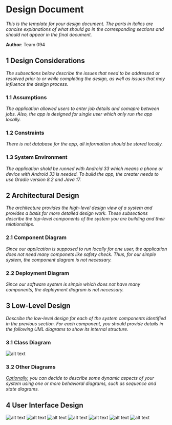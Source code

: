 # Design Document

*This is the template for your design document. The parts in italics are concise explanations of what should go in the corresponding sections and should not appear in the final document.*

**Author**: Team 094

## 1 Design Considerations

*The subsections below describe the issues that need to be addressed or resolved prior to or while completing the design, as well as issues that may influence the design process.*

### 1.1 Assumptions

*The application allowed users to enter job details and comapre between jobs. Also, the app is designed for single user which only run rhe app locally.*

### 1.2 Constraints

*There is not database for the app, all information should be stored locally.*

### 1.3 System Environment

*The application shold be runned with Android 33 which means a phone or device with Android 33 is needed. To build the app, the creater needs to use Gradle version 8.2 and Java 17.*

## 2 Architectural Design

*The architecture provides the high-level design view of a system and provides a basis for more detailed design work. These subsections describe the top-level components of the system you are building and their relationships.*

### 2.1 Component Diagram

*Since our application is supposed to run locally for one user, the application does not need many componets like safety check. Thus, for our simple system, the component diagram is not necessary.*

### 2.2 Deployment Diagram

*Since our software system is simple which does not have many components, the deployment diagram is not necessary.*

## 3 Low-Level Design

*Describe the low-level design for each of the system components identified in the previous section. For each component, you should provide details in the following UML diagrams to show its internal structure.*

### 3.1 Class Diagram
![alt text](./Image/classdiagram.jpg)

### 3.2 Other Diagrams

*<u>Optionally</u>, you can decide to describe some dynamic aspects of your system using one or more behavioral diagrams, such as sequence and state diagrams.*

## 4 User Interface Design
![alt text](./Image/Mainmenu.jpg)
![alt text](./Image/currentJob.png)
![alt text](./Image/newJobOffer.png)
![alt text](./Image/jobOffers.png)
![alt text](./Image/comparisionSettings.png)
![alt text](./Image/comparedJobs.png)
![alt text](./Image/compare.png)

